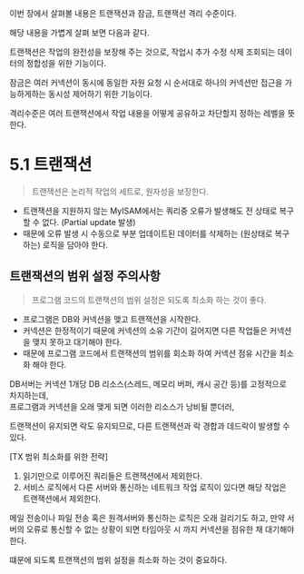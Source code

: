 이번 장에서 살펴볼 내용은 트랜잭션과 잠금, 트랜잭션 격리 수준이다.

해당 내용을 가볍게 살펴 보면 다음과 같다.

트랜잭션은 작업의 완전성을 보장해 주는 것으로, 작업시 추가 수정 삭제 조회되는 데이터의 정합성을 위한 기능이다.

잠금은 여러 커넥션이 동시에 동일한 자원 요청 시 순서대로 하나의 커넥션만 접근을 가능하게하는 동시성 제어하기 위한 기능이다.

격리수준은 여러 트랜잭션에서 작업 내용을 어떻게 공유하고 차단할지 정하는 레벨을 뜻한다.



# 5.1 트랜잭션
> 트랜잭션은 논리적 작업의 세트로, 원자성을 보장한다.

- 트랜잭션을 지원하지 않는 MyISAM에서는 쿼리중 오류가 발생해도 전 상태로 복구할 수 없다. (Partial update 발생)
- 때문에 오류 발생 시 수동으로 부분 업데이트된 데이터를 삭제하는 (원상태로 복구하는) 로직을 담아야 한다.

## 트랜잭션의 범위 설정 주의사항
> 프로그램 코드의 트랜잭션의 범위 설정은 되도록 최소화 하는 것이 좋다.

- 프로그램은 DB와 커넥션을 맺고 트랜잭션을 시작한다.
- 커넥션은 한정적이기 때문에 커넥션의 소유 기간이 길어지면 다른 작업들은 커넥션을 맺지 못하고 대기해야 한다.
- 때문에 프로그램 코드에서 트랜잭션의 범위를 회소화 하여 커넥션 점유 시간을 최소화 해야 한다.

DB서버는 커넥션 1개당 DB 리소스(스레드, 메모리 버퍼, 캐시 공간 등)를 고정적으로 차지하는데,  
프로그램과 커넥션을 오래 맺게 되면 이러한 리소스가 낭비될 뿐더러,

트랜잭션이 유지되면 락도 유지되므로, 다른 트랜잭션과 락 경합과 데드락이 발생할 수 있다.

[TX 범위 최소화를 위한 전략]
1. 읽기만으로 이루어진 쿼리들은 트랜잭션에서 제외한다.
2. 서비스 로직에서 다른 서버와 통신하는 네트워크 작업 로직이 있다면 해당 작업은 트랜잭션에서 제외한다.

메일 전송이나 파일 전송 혹은 원격서버와 통신하는 로직은 오래 걸리기도 하고, 
만약 서버의 오류로 통신할 수 없는 상황이 되면 타임아웃 시 까지 커넥션을 점유한 채 대기해야 한다.


떄문에 되도록 트랜잭션의 범위 설정을 최소화 하는 것이 중요하다.


